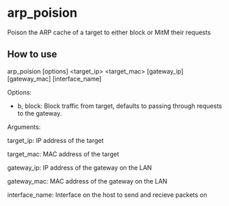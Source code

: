 # arp_poision
Poison the ARP cache of a target to either block or MitM their requests

## How to use
arp_poision [options] <target_ip> <target_mac> [gateway_ip] [gateway_mac] [interface_name]

Options:
- b, block: Block traffic from target, defaults to passing through requests to the gateway.

Arguments:

target_ip: IP address of the target 

target_mac: MAC address of the target

gateway_ip: IP address of the gateway on the LAN

gateway_mac: MAC address of the gateway on the LAN

interface_name: Interface on the host to send and recieve packets on

